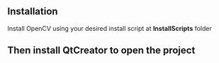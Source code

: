 ## Installation

Install OpenCV using your desired install script at **InstallScripts** folder

## Then install QtCreator to open the project
